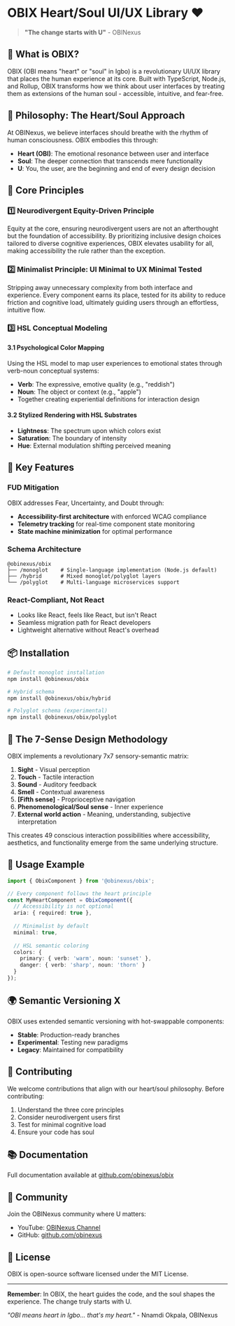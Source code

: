 # OBIX Heart/Soul UI/UX Library ❤️

> **"The change starts with U"** - OBINexus

## 🌟 What is OBIX?

OBIX (OBI means "heart" or "soul" in Igbo) is a revolutionary UI/UX library that places the human experience at its core. Built with TypeScript, Node.js, and Rollup, OBIX transforms how we think about user interfaces by treating them as extensions of the human soul - accessible, intuitive, and fear-free.

## 💫 Philosophy: The Heart/Soul Approach

At OBINexus, we believe interfaces should breathe with the rhythm of human consciousness. OBIX embodies this through:

- **Heart (OBI)**: The emotional resonance between user and interface
- **Soul**: The deeper connection that transcends mere functionality
- **U**: You, the user, are the beginning and end of every design decision

## 🎯 Core Principles

### 1️⃣ Neurodivergent Equity-Driven Principle
Equity at the core, ensuring neurodivergent users are not an afterthought but the foundation of accessibility. By prioritizing inclusive design choices tailored to diverse cognitive experiences, OBIX elevates usability for all, making accessibility the rule rather than the exception.

### 2️⃣ Minimalist Principle: UI Minimal to UX Minimal Tested
Stripping away unnecessary complexity from both interface and experience. Every component earns its place, tested for its ability to reduce friction and cognitive load, ultimately guiding users through an effortless, intuitive flow.

### 3️⃣ HSL Conceptual Modeling
#### 3.1 Psychological Color Mapping
Using the HSL model to map user experiences to emotional states through verb-noun conceptual systems:
- **Verb**: The expressive, emotive quality (e.g., "reddish")
- **Noun**: The object or context (e.g., "apple")
- Together creating experiential definitions for interaction design

#### 3.2 Stylized Rendering with HSL Substrates
- **Lightness**: The spectrum upon which colors exist
- **Saturation**: The boundary of intensity
- **Hue**: External modulation shifting perceived meaning

## 🚀 Key Features

### FUD Mitigation
OBIX addresses Fear, Uncertainty, and Doubt through:
- **Accessibility-first architecture** with enforced WCAG compliance
- **Telemetry tracking** for real-time component state monitoring
- **State machine minimization** for optimal performance

### Schema Architecture
```
@obinexus/obix
├── /monoglot    # Single-language implementation (Node.js default)
├── /hybrid      # Mixed monoglot/polyglot layers
└── /polyglot    # Multi-language microservices support
```

### React-Compliant, Not React
- Looks like React, feels like React, but isn't React
- Seamless migration path for React developers
- Lightweight alternative without React's overhead

## 📦 Installation

```bash
# Default monoglot installation
npm install @obinexus/obix

# Hybrid schema
npm install @obinexus/obix/hybrid

# Polyglot schema (experimental)
npm install @obinexus/obix/polyglot
```

## 🎨 The 7-Sense Design Methodology

OBIX implements a revolutionary 7x7 sensory-semantic matrix:

1. **Sight** - Visual perception
2. **Touch** - Tactile interaction
3. **Sound** - Auditory feedback
4. **Smell** - Contextual awareness
5. **[Fifth sense]** - Proprioceptive navigation
6. **Phenomenological/Soul sense** - Inner experience
7. **External world action** - Meaning, understanding, subjective interpretation

This creates 49 conscious interaction possibilities where accessibility, aesthetics, and functionality emerge from the same underlying structure.

## 🔧 Usage Example

```typescript
import { ObixComponent } from '@obinexus/obix';

// Every component follows the heart principle
const MyHeartComponent = ObixComponent({
  // Accessibility is not optional
  aria: { required: true },
  
  // Minimalist by default
  minimal: true,
  
  // HSL semantic coloring
  colors: {
    primary: { verb: 'warm', noun: 'sunset' },
    danger: { verb: 'sharp', noun: 'thorn' }
  }
});
```

## 🌍 Semantic Versioning X

OBIX uses extended semantic versioning with hot-swappable components:
- **Stable**: Production-ready branches
- **Experimental**: Testing new paradigms
- **Legacy**: Maintained for compatibility

## 🤝 Contributing

We welcome contributions that align with our heart/soul philosophy. Before contributing:
1. Understand the three core principles
2. Consider neurodivergent users first
3. Test for minimal cognitive load
4. Ensure your code has soul

## 📚 Documentation

Full documentation available at [github.com/obinexus/obix](https://github.com/obinexus/obix)

## 💬 Community

Join the OBINexus community where U matters:
- YouTube: [OBINexus Channel](https://youtube.com/@obinexus)
- GitHub: [github.com/obinexus](https://github.com/obinexus)

## 📄 License

OBIX is open-source software licensed under the MIT License.

---

**Remember**: In OBIX, the heart guides the code, and the soul shapes the experience. The change truly starts with U.

*"OBI means heart in Igbo... that's my heart."* - Nnamdi Okpala, OBINexus